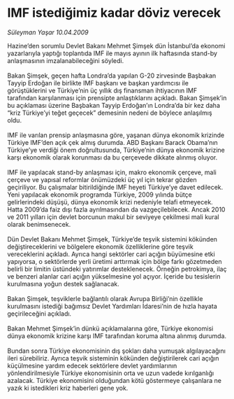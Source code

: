 # IMF istediğimiz kadar döviz verecek

*Süleyman Yaşar 10.04.2009*

<div class="taraf_structure_2col_1zq">
<div class="margen_n">



 <p>Hazine’den sorumlu Devlet Bakanı Mehmet Şimşek dün İstanbul’da ekonomi yazarlarıyla yaptığı toplantıda IMF ile mayıs ayının ilk haftasında stand-by anlaşmasının imzalanabileceğini söyledi. <br/><br/>Bakan Şimşek, geçen hafta Londra’da yapılan G-20 zirvesinde Başbakan Tayyip Erdoğan ile birlikte IMF başkanı ve başkan yardımcısı ile görüştüklerini ve Türkiye’nin üç yıllık dış finansman ihtiyacının IMF tarafından karşılanması için prensipte anlaştıklarını açıkladı. Bakan Şimşek’in bu açıklaması üzerine Başbakan Tayyip Erdoğan’ın Londra’da bir kez daha “kriz Türkiye’yi teğet geçecek” demesinin nedeni de böylece anlaşılmış oldu. <br/><br/>IMF ile varılan prensip anlaşmasına göre, yaşanan dünya ekonomik krizinde Türkiye IMF’den açık çek almış durumda. ABD Başkanı Barack Obama’nın Türkiye’ye verdiği önem doğrultusunda, Türkiye’nin dünya ekonomik krizine karşı ekonomik olarak korunması da bu çerçevede dikkate alınmış oluyor. <br/><br/>IMF ile yapılacak stand-by anlaşması için, makro ekonomik çerçeve, mali çerçeve ve yapısal reformlar önümüzdeki üç yıl için tekrar gözden geçiriliyor. Bu çalışmalar bitirildiğinde IMF heyeti Türkiye’ye davet edilecek. Yeni yapılacak ekonomik programda Türkiye, 2009 yılında bütçe gelirlerindeki düşüşü, dünya ekonomik krizi nedeniyle telafi etmeyecek. Hatta 2009’da faiz dışı fazla ayrılmasından da vazgeçilebilecek. Ancak 2010 ve 2011 yılları için devlet borcunun makul bir seviyeye çekilmesi mali kural olarak benimsenecek. <br/><br/>Dün Devlet Bakanı Mehmet Şimşek, Türkiye’de teşvik sistemini kökünden değiştireceklerini ve bölgelere ekonomik özelliklerine göre teşvik vereceklerini açıkladı. Ayrıca hangi sektörler cari açığın büyümesine etki yapıyorsa, o sektörlerde yerli üretimi arttırmak için bölge farkı gözetmeden belirli bir limitin üstündeki yatırımlar desteklenecek. Örneğin petrokimya, ilaç ve benzeri alanlar cari açığın yükselmesine yol açıyor. İçeride bu tesislerin kurulmasına yoğun destek sağlanacak. <br/><br/>Bakan Şimşek, teşviklerle bağlantılı olarak Avrupa Birliği’nin özellikle kurulmasını istediği bağımsız Devlet Yardımları İdaresi’nin de hızla hayata geçirileceğini açıkladı. <br/><br/>Bakan Mehmet Şimşek’in dünkü açıklamalarına göre, Türkiye ekonomisi dünya ekonomik krizine karşı IMF tarafından koruma altına alınmış durumda. <br/><br/>Bundan sonra Türkiye ekonomisinin dış şokları daha yumuşak algılayacağını ileri sürebiliriz. Ayrıca teşvik sisteminin kökünden değiştirilerek cari açığın küçülmesine yardım edecek sektörlere devlet yardımlarının yönlendirilmesiyle Türkiye ekonomisinin orta ve uzun vadede kırılganlığı azalacak. Türkiye ekonomisini olduğundan kötü göstermeye çalışanlara ne yazık ki istedikleri kriz haberleri gene yok.</p>

<br/>


<div id="taraf_not">
</div>

</div>


</div>
